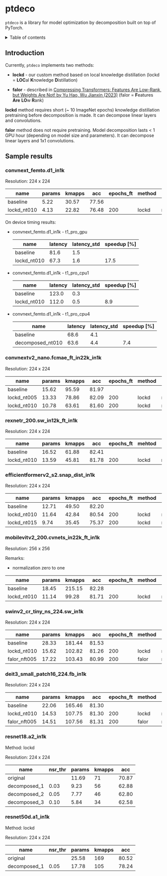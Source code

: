 # ptdeco

`ptdeco` is a library for model optimization by decomposition built on top of PyTorch.

<details>

<summary>Table of contents</summary>
* [Introduction](#introduction)
* [Sample results](#sample-results)
   * [convnext_femto.d1_in1k](#convnext_femtod1_in1k)
   * [convnextv2_nano.fcmae_ft_in22k_in1k](#convnextv2_nanofcmae_ft_in22k_in1k)
   * [rexnetr_200.sw_in12k_ft_in1k](#rexnetr_200sw_in12k_ft_in1k)
   * [efficientformerv2_s2.snap_dist_in1k](#efficientformerv2_s2snap_dist_in1k)
   * [mobilevitv2_200.cvnets_in22k_ft_in1k](#mobilevitv2_200cvnets_in22k_ft_in1k)
   * [swinv2_cr_tiny_ns_224.sw_in1k](#swinv2_cr_tiny_ns_224sw_in1k)
   * [deit3_small_patch16_224.fb_in1k](#deit3_small_patch16_224fb_in1k)
   * [resnet18.a2_in1k](#resnet18a2_in1k)
   * [resnet50d.a1_in1k](#resnet50da1_in1k)

</details>

## Introduction

Currently, `ptdeco` implements two methods:

* **lockd** - our custom method based on local knowledge distillation
  (lockd = **LOC**al **K**nowledge **D**istillation)

* **falor** - described in [Compressing Transformers: Features Are Low-Rank, but Weights Are Not! by Yu Hao, Wu Jianxin (2023)](https://doi.org/10.1609/aaai.v37i9.26304)
  (falor = **F**eatures **Are** **LO**w **R**ank)

**lockd** method requires short (~ 10 ImageNet epochs) knowledge distillation
pretraining before decomposition is made. It can decompose linear layers and
convolutions.

**falor** method does not require pretraining. Model decomposition lasts < 1
GPU hour (depending on model size and parameters). It can decompose linear
layers and 1x1 convolutions.


## Sample results

### convnext_femto.d1_in1k

Resolution: 224 x 224

| name        |   params |   kmapps |   acc |   epochs_ft | method   | settings           |
|-------------|----------|----------|-------|-------------|----------|--------------------|
| baseline    |     5.22 |    30.57 | 77.56 |             |          |                    |
| lockd_nt010 |     4.13 |    22.82 | 76.48 |         200 | lockd    | nsr_threshold=0.10 |

On device timing results:

* convnext_femto.d1_in1k - t1_pro_gpu

  | name             |   latency |   latency_std |   speedup [%] |
  |------------------|-----------|---------------|---------------|
  | baseline         |      81.6 |           1.5 |               |
  | lockd_nt010      |      67.3 |           1.6 |          17.5 |

* convnext_femto.d1_in1k - t1_pro_cpu1

  | name             |   latency |   latency_std |   speedup [%] |
  |------------------|-----------|---------------|---------------|
  | baseline         |     123.0 |           0.3 |               |
  | lockd_nt010      |     112.0 |           0.5 |           8.9 |

* convnext_femto.d1_in1k - t1_pro_cpu4

  | name             |   latency |   latency_std |   speedup [%] |
  |------------------|-----------|---------------|---------------|
  | baseline         |      68.6 |           4.1 |               |
  | decomposed_nt010 |      63.6 |           4.4 |           7.4 |


### convnextv2_nano.fcmae_ft_in22k_in1k

Resolution: 224 x 224

| name        |   params |   kmapps |   acc |   epochs_ft | method   | settings           |
|-------------|----------|----------|-------|-------------|----------|--------------------|
| baseline    |    15.62 |    95.59 | 81.97 |             |          |                    |
| lockd_nt005 |    13.33 |    78.86 | 82.09 |         200 | lockd    | nsr_threshold=0.05 |
| lockd_nt010 |    10.78 |    63.61 | 81.60 |         200 | lockd    | nsr_threshold=0.10 |


### rexnetr_200.sw_in12k_ft_in1k

Resolution: 224 x 224

| name        |   params |   kmapps |   acc |   epochs_ft | mehtod   | settings           |
|-------------|----------|----------|-------|-------------|----------|--------------------|
| baseline    |    16.52 |    61.88 | 82.41 |             |          |                    |
| lockd_nt010 |    13.59 |    45.81 | 81.78 |         200 | lockd    | nsr_threshold=0.10 |


### efficientformerv2_s2.snap_dist_in1k

Resolution: 224 x 224

| name        |   params |   kmapps |   acc |   epochs_ft | method   | settings           |
|-------------|----------|----------|-------|-------------|----------|--------------------|
| baseline    |    12.71 |    49.50 | 82.20 |             |          |                    |
| lockd_nt010 |    11.64 |    42.84 | 80.54 |         200 | lockd    | nsr_threshold=0.10 |
| lockd_nt015 |     9.74 |    35.45 | 75.37 |         200 | lockd    | nsr_threshold=0.15 |


### mobilevitv2_200.cvnets_in22k_ft_in1k

Resolution: 256 x 256

Remarks:
* normalization zero to one

| name        |   params |   kmapps |   acc |   epochs_ft | method   | settings           |
|-------------|----------|----------|-------|-------------|----------|--------------------|
| baseline    |    18.45 |   215.15 | 82.28 |             |          |                    |
| lockd_nt010 |    11.14 |    99.28 | 81.71 |         200 | lockd    | nsr_threshold=0.10 |


### swinv2_cr_tiny_ns_224.sw_in1k

Resolution: 224 x 224

| name         |   params |   kmapps |   acc |   epochs_ft | method   | settings                   |
|--------------|----------|----------|-------|-------------|----------|----------------------------|
| baseline     |    28.33 |   181.44 | 81.53 |             |          |                            |
| lockd_nt010  |    15.62 |   102.82 | 81.26 |         200 | lockd    | nsr_threshold=0.10         |
| falor_nft005 |    17.22 |   103.43 | 80.99 |         200 | falor    | nsr_final_threshold=0.0455 |


### deit3_small_patch16_224.fb_in1k

Resolution: 224 x 224


| name         |   params |   kmapps |   acc |   epochs_ft | method   | settings                  |
|--------------|----------|----------|-------|-------------|----------|---------------------------|
| baseline     |    22.06 |   165.46 | 81.30 |             |          |                           |
| lockd_nt010  |    14.53 |   107.75 | 81.30 |         200 | lockd    | nsr_threshold=0.10        |
| falor_nft005 |    14.51 |   107.56 | 81.31 |         200 | falor    | nsr_final_threshold=0.045 |


### resnet18.a2_in1k

Method: lockd

Resolution: 224 x 224

| name         |   nsr_thr |   params |   kmapps |   acc |
|--------------|-----------|----------|----------|-------|
| original     |           |    11.69 |       71 | 70.87 |
| decomposed_1 |      0.03 |     9.23 |       56 | 62.88 |
| decomposed_2 |      0.05 |     7.77 |       46 | 62.80 |
| decomposed_3 |      0.10 |     5.84 |       34 | 62.58 |


### resnet50d.a1_in1k

Method: lockd

Resolution: 224 x 224

| name         |   nsr_thr |   params |   kmapps |   acc |
|--------------|-----------|----------|----------|-------|
| original     |           |    25.58 |      169 | 80.52 |
| decomposed_1 |      0.05 |    17.78 |      105 | 78.24 |
